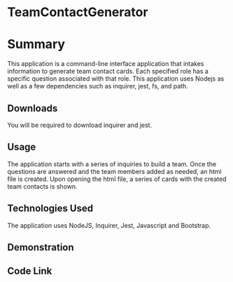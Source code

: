 # TeamContactGenerator

# Summary

This application is a command-line interface application that intakes information to generate team contact cards. 
Each specified role has a specific question associated with that role. This application uses Nodejs as well as a few dependencies
such as inquirer, jest, fs, and path. 


## Downloads

You will be required to download inquirer and jest. 

## Usage

The application starts with a series of inquiries to build a team. Once the questions are answered and the team members added as needed, an html file is created. Upon opening the html file, a series of cards with the created team contacts is shown. 

## Technologies Used

The application uses NodeJS, Inquirer, Jest, Javascript and Bootstrap.

## Demonstration

## Code Link

